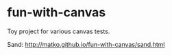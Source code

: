 # fun-with-canvas
Toy project for various canvas tests.

Sand: http://matko.github.io/fun-with-canvas/sand.html
